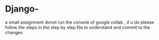 # Django-
a small assignment 
donot run the console of google collab , if u do please follow the steps in the step by step file to understand and commit to the changes 
